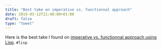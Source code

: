 ```yaml
---
title: "Best take on imperative vs. functionnal approach"
date: 2019-03-12T21:40:00+01:00
draft: false
type: "tweet"
---
```


Here is the best take I found on [imperative vs. functionnal approach using Lisp](http://forum.ulisp.com/t/what-are-the-advantages-disadvantages-of-ulisp-vs-c-c/313/3). `#lisp`
